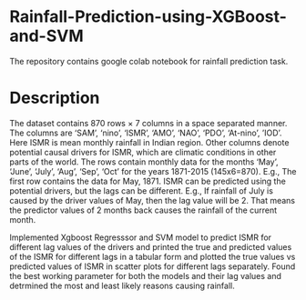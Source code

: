 # Rainfall-Prediction-using-XGBoost-and-SVM
The repository contains google colab notebook for rainfall prediction task.

# Description
The dataset contains 870 rows × 7 columns in a space separated manner. The columns are ‘SAM’, ‘nino’, ‘ISMR’, ‘AMO’, ‘NAO’, ‘PDO’, ‘At-nino’, ’IOD’. Here ISMR is mean monthly rainfall in Indian region. Other columns denote potential causal drivers for ISMR, which are climatic conditions in other parts of the world. The rows contain monthly data for the months ‘May’, ‘June’, ‘July’, ‘Aug’, ‘Sep’, ‘Oct’ for the years 1871-2015 (145x6=870).  E.g., The first row contains the data for May, 1871. 
ISMR can be predicted using the potential drivers, but the lags can be different. E.g., If rainfall of July is caused by the driver values of May, then the lag value will be 2. That means the predictor values of 2 months back causes the rainfall of the current month. 

Implemented Xgboost Regresssor and SVM model to predict ISMR for different lag values of the drivers and printed the true and predicted values of the ISMR for different lags in a tabular form and plotted the true values vs predicted values of ISMR in scatter plots for different lags separately. Found the best working parameter for both the models and their lag values and detrmined the most and least likely reasons causing rainfall.
